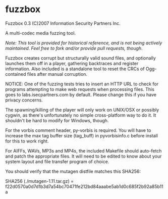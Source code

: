 fuzzbox
=======
Fuzzbox 0.3
(C)2007 Information Security Partners Inc.

A multi-codec media fuzzing tool.

_Note: This tool is provided for historical reference, and is not being 
actively maintained. Feel free to fork and/or provide pull requests, though._

Fuzzbox creates corrupt but structurally valid sound files, and
optionally launches them off in a player, gathering backtraces and
register information. Also included is a standalone tool to reset
the CRCs of Ogg-contained files after manual corruption.

NOTICE: One of the fuzzing tests tries to insert an HTTP URL to check
for programs attempting to make web requests when processing files.
This goes to labs.isecpartners.com by default. Please change this
if you have privacy concerns.

The spawning/killing of the player will only work on UNIX/OSX or
possibly cygwin, as there's unfortunately no simple cross-platform way
to do it. It shouldn't be hard to modify for Windows, though.

For the vorbis comment header, py-vorbis is required. You will have to
increase the max tag buffer size (tag_buff) in pyvorbisinfo.c before
install for this to work right.

For AIFFs, WAVs, MP3s and MP4s, the included Makefile should auto-fetch
and patch the appropriate files. It will need to be edited to know about
your system layout and file transfer program of choice.

You should verify that the mutagen distfile matches this SHA256:

SHA256 (./mutagen-1.11.tar.gz) = 
f22d0570a0d7d1b3d7a54bc70471fe212bd84aaabe5ab1d0c685f2b92a85b11a

